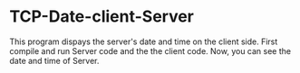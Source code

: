 # TCP-Date-client-Server
This program dispays the server's date and time on the client side.
First compile and run Server code and the the client code.
Now, you can see the date and time of Server.
